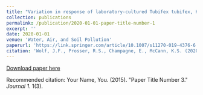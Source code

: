 ```yaml
---
title: "Variation in response of laboratory-cultured Tubifex tubifex, Hyalella azteca and Hexagenia spp. to sediment from streams with varying exposure to agriculture"
collection: publications
permalink: /publication/2020-01-01-paper-title-number-1
excerpt: ''
date: 2020-01-01
venue: 'Water, Air, and Soil Pollution'
paperurl: 'https://link.springer.com/article/10.1007/s11270-019-4376-6'
citation: 'Wolf, J.F., Prosser, R.S., Champagne, E., McCann, K.S. (2020). &quot;Variation in response of laboratory-cultured Tubifex tubifex, Hyalella azteca and Hexagenia spp. to sediment from streams with varying exposure to agriculture.&quot; <i>Water, Air, and Soil Pollution</i>. 231(13).'
---
```


[Download paper here](http://academicpages.github.io/files/paper3.pdf)

Recommended citation: Your Name, You. (2015). "Paper Title Number 3." <i>Journal 1</i>. 1(3).
